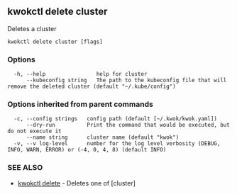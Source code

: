 ## kwokctl delete cluster

Deletes a cluster

```
kwokctl delete cluster [flags]
```

### Options

```
  -h, --help                help for cluster
      --kubeconfig string   The path to the kubeconfig file that will remove the deleted cluster (default "~/.kube/config")
```

### Options inherited from parent commands

```
  -c, --config strings   config path (default [~/.kwok/kwok.yaml])
      --dry-run          Print the command that would be executed, but do not execute it
      --name string      cluster name (default "kwok")
  -v, --v log-level      number for the log level verbosity (DEBUG, INFO, WARN, ERROR) or (-4, 0, 4, 8) (default INFO)
```

### SEE ALSO

* [kwokctl delete](kwokctl_delete.md)	 - Deletes one of [cluster]

